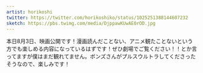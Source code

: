 ```yaml
---
artist: horikoshi
twitter: https://twitter.com/horikoshiko/status/1025251388144607232
sketch: https://pbs.twimg.com/media/DjppawKUwAE0rOD.jpg
---
```

本日8月3日、映画公開です！漫画読んだことない、アニメ観たことないという方でも楽しめる内容になっているはずです！ぜひ劇場でご覧ください！！とか言ってますが僕はまだ観れてません。ボンズさんがプルスウルトラしてくださったそうなので、楽しみです！
